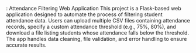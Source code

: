 : Attendance Filtering Web Application
This project is a Flask-based web application designed to automate the process of filtering student attendance data. Users can upload multiple CSV files containing attendance records, specify a custom attendance threshold (e.g., 75%, 80%), and download a file listing students whose attendance falls below the threshold. The app handles data cleaning, file validation, and error handling to ensure accurate results.
